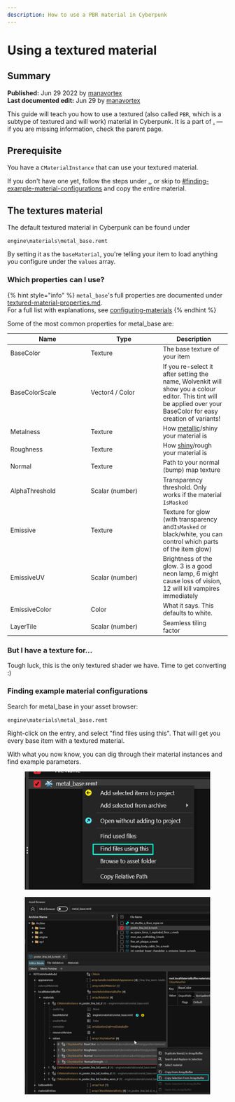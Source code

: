 ```yaml
---
description: How to use a PBR material in Cyberpunk
---
```


# Using a textured material

## Summary <a href="#summary" id="summary"></a>

**Published:** Jun 29 2022 by [manavortex](https://app.gitbook.com/u/NfZBoxGegfUqB33J9HXuCs6PVaC3 "mention")\
**Last documented edit:** Jun 29 by [manavortex](https://app.gitbook.com/u/NfZBoxGegfUqB33J9HXuCs6PVaC3 "mention")

This guide will teach you how to use a textured (also called `PBR`, which is a subtype of textured and will work) material in Cyberpunk. It is a part of [.](./ "mention") — if you are missing information, check the parent page.

## Prerequisite

You have a `CMaterialInstance` that can use your textured material.&#x20;

If you don't have one yet, follow the steps under [.](./ "mention"), or skip to [#finding-example-material-configurations](using-a-textured-material.md#finding-example-material-configurations "mention") and copy the entire material.

## The textures material

The default textured material in Cyberpunk can be found under

```
engine\materials\metal_base.remt
```

By setting it as the `baseMaterial`, you're telling your item to load anything you configure under the `values` array.

### Which properties can I use?

{% hint style="info" %}
`metal_base`'s full properties are documented under [textured-material-properties.md](../../../../for-mod-creators-theory/materials/configuring-materials/textured-material-properties.md "mention"). \
For a full list with explanations, see [configuring-materials](../../../../for-mod-creators-theory/materials/configuring-materials/ "mention")
{% endhint %}

Some of the most common properties for metal\_base are:

<table><thead><tr><th width="170">Name</th><th width="151">Type</th><th>Description</th></tr></thead><tbody><tr><td>BaseColor</td><td>Texture</td><td>The base texture of your item</td></tr><tr><td>BaseColorScale</td><td>Vector4 / Color</td><td>If you re-select it after setting the name, Wolvenkit will show you a colour editor. This tint will be applied over your BaseColor for easy creation of variants!</td></tr><tr><td>Metalness</td><td>Texture</td><td>How <a href="../../../../for-mod-creators-theory/materials/configuring-materials/#roughness-metalness">metallic</a>/shiny your material is</td></tr><tr><td>Roughness</td><td>Texture</td><td>How <a href="../../../../for-mod-creators-theory/materials/configuring-materials/#roughness-metalness">shiny</a>/rough your material is</td></tr><tr><td>Normal</td><td>Texture</td><td>Path to your normal (bump) map texture</td></tr><tr><td>AlphaThreshold</td><td>Scalar (number)</td><td>Transparency threshold. Only works if the material <code>IsMasked</code> </td></tr><tr><td>Emissive</td><td>Texture</td><td>Texture for glow (with transparency and<code>IsMasked</code>  or black/white, you can control which parts of the item glow)</td></tr><tr><td>EmissiveUV</td><td>Scalar (number)</td><td>Brightness of the glow. 3 is a good neon lamp, 6 might cause loss of vision, 12 will kill vampires immediately</td></tr><tr><td>EmissiveColor</td><td>Color</td><td>What it says. This defaults to white.</td></tr><tr><td>LayerTile</td><td>Scalar (number)</td><td>Seamless tiling factor</td></tr></tbody></table>

### But I have a texture for...

Tough luck, this is the only textured shader we have. Time to get converting :)

### Finding example material configurations

Search for metal\_base in your asset browser:

```
engine\materials\metal_base.remt
```

Right-click on the entry, and select "find files using this". That will get you every base item with a textured material.

With what you now know, you can dig through their material instances and find example parameters.

<figure><img src="../../../../.gitbook/assets/find_files_using_this.png" alt=""><figcaption></figcaption></figure>

<figure><img src="../../../../.gitbook/assets/pbr_example_parameters.png" alt=""><figcaption></figcaption></figure>
